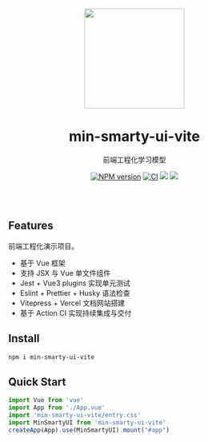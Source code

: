 <br>

<p align="center">
<img src="https://github.com/xp2000926/smarty-ui-vite/blob/main/packages/min-smarty-ui-vite/assets/logo.jpeg" style="width:200px;" />
</p>

<h1 align="center">min-smarty-ui-vite</h1>

<p align="center">
前端工程化学习模型
</p>

<p align="center">
    <a href="https://www.npmjs.com/package/min-smarty-ui-vite"><img src="https://img.shields.io/npm/v/min-smarty-ui-vite?color=c95f8b&amp;label=NPM" alt="NPM version"></a>
    <a href="https://github.com/xp2000926/smarty-ui-vite/actions/workflows/main.yml"><img src="https://github.com/xp2000926/smarty-ui-vite/actions/workflows/main.yml/badge.svg?branch=main" alt="CI" style="max-width: 100%;"></a>
    <img src="https://img.shields.io/github/license/xp2000926/smarty-ui-vite">
    <a href="https://codecov.io/gh/xp2000926/smarty-ui-vite"><img src="https://codecov.io/gh/xp2000926/smarty-ui-vite/branch/main/graph/badge.svg?token=34A0E1YVWF"/> </a>
</p>

<br>
<br>

## Features

前端工程化演示项目。

- 基于 Vue 框架
- 支持 JSX 与 Vue 单文件组件
- Jest + Vue3 plugins 实现单元测试
- Eslint + Prettier + Husky 语法检查
- Vitepress + Vercel 文档网站搭建
- 基于 Action CI 实现持续集成与交付

## Install

```bash
npm i min-smarty-ui-vite
```

## Quick Start

```js
import Vue from 'vue'
import App from './App.vue'
import 'min-smarty-ui-vite/entry.css'
import MinSmartyUI from 'min-smarty-ui-vite'
createApp(App).use(MinSmartyUI).mount("#app")
```
